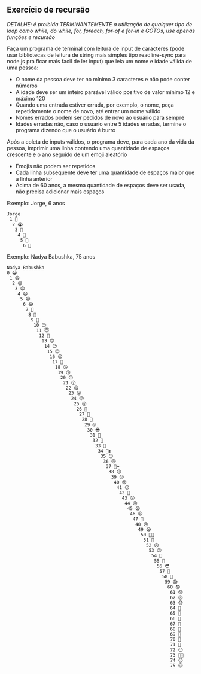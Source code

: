 ## Exercício de recursão
*DETALHE: é proibida TERMINANTEMENTE a utilização de qualquer tipo de loop como while, do while, for, foreach, for-of e for-in e GOTOs, use apenas funções e recursão*

Faça um programa de terminal com leitura de input de caracteres (pode usar bibliotecas de leitura de string mais simples tipo readline-sync para node.js pra ficar mais facil de ler input) que leia um nome e idade válida de uma pessoa:
- O nome da pessoa deve ter no mínimo 3 caracteres e não pode conter números
- A idade deve ser um inteiro parsável válido positivo de valor mínimo 12 e máximo 120
- Quando uma entrada estiver errada, por exemplo, o nome, peça repetidamente o nome de novo, até entrar um nome válido
- Nomes errados podem ser pedidos de novo ao usuário para sempre
- Idades erradas não, caso o usuário entre 5 idades erradas, termine o programa dizendo que o usuário é burro

Após a coleta de inputs válidos, o programa deve, para cada ano da vida da pessoa, imprimir uma linha contendo uma quantidade de espaços crescente e o ano seguido de um emoji aleatório
- Emojis não podem ser repetidos
- Cada linha subsequente deve ter uma quantidade de espaços maior que a linha anterior
- Acima de 60 anos, a mesma quantidade de espaços deve ser usada, não precisa adicionar mais espaços

Exemplo: Jorge, 6 anos
```
Jorge
 1 🤌
  2 😭
   3 👿
    4 🙁
     5 🤌
      6 🤔
```

Exemplo: Nadya Babushka, 75 anos
```
Nadya Babushka
0 😀
 1 😃
  2 😄
   3 😁
    4 😆
     5 😅
      6 😂
       7 🤣
        8 🥲
         9 🥹
          10 😊
           11 😇
            12 🙂
             13 🙃
              14 😉
               15 😌
                16 😍
                 17 🥰
                  18 😘
                   19 😗
                    20 😙
                     21 😚
                      22 😋
                       23 😛
                        24 😝
                         25 😜
                          26 🤪
                           27 🤨
                            28 🧐
                             29 🤓
                              30 😎
                               31 🥸
                                32 🤩
                                 33 🥳
                                  34 🙂‍↕️
                                   35 😏
                                    36 😒
                                     37 🙂‍↔️
                                      38 😞
                                       39 😔
                                        40 😟
                                         41 😕
                                          42 🙁
                                           43 😣
                                            44 😖
                                             45 😫
                                              46 😩
                                               47 🥺
                                                48 😢
                                                 49 😭
                                                  50 😮‍💨
                                                   51 😤
                                                    52 😠
                                                     53 😡
                                                      54 🤬
                                                       55 🤯
                                                        56 😳
                                                         57 🥵
                                                          58 🥶
                                                           59 😱
                                                            60 😨
                                                             61 😰
                                                             62 😥
                                                             63 😓
                                                             64 🫣
                                                             65 🤗
                                                             66 🫡
                                                             67 🤔
                                                             68 🫢
                                                             69 🤭
                                                             70 🤫
                                                             71 🤥
                                                             72 😶
                                                             73 😶‍🌫️
                                                             74 😐
                                                             75 😑
```
